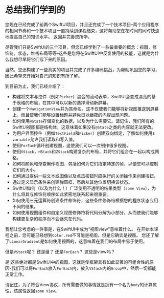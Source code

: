 # 总结我们学到的

您现在已经完成了前两个SwiftUI项目，并且还完成了一个技术项目–两个应用程序的相同节奏和一个技术项目一直持续到课程结束，这将帮助您在花时间的同时快速地提高自己的知识水平。 返回并完善您所学。

尽管我们只是SwiftUI的三个项目，但您已经学到了一些最重要的概念：视图，修饰符，状态，堆栈布局等等–这些是您将在SwiftUI中反复使用的技能，这就是为什么我想尽早将它们写下来的原因。

当然，您还构建了一些真实的项目并完成了许多编码挑战，为帮助巩固您的学习，因此希望您开始对自己的知识有所了解。

到目前为止，我们已经介绍了：

- 构建将文本与控件（例如`Picker`）混合的滚动表单，SwiftUI会变成漂亮的基于表格的布局，在其中可以以新的选择滑动新屏幕。
- 创建一个`NavigationView`并为其命名。这不仅使我们能够将新视图推送到屏幕上，而且使我们能够设置标题并避免日以继夜的内容出现问题。
- 如何使用`@State`存储变化的数据，以及为什么需要它。请记住，我们所有的SwiftUI视图都是结构体，这意味着如果没有`@State`之类的内容就无法更改。
- 为用户界面控件（例如`TextField`和`Picker`）创建双向绑定，了解如何使用`$ variable`允许我们读取和写入值。
- 使用`ForEach`循环创建视图，这使我们可以一次制作很多视图。
- 使用`VStack`，`HStack`和`ZStack`构建复杂的布局，并将它们组合在一起以构成网格。
- 如何将颜色和渐变用作视图，包括如何为它们指定特定的帧，以便您可以控制它们的大小。
- 如何通过提供一些文本或图像以及点击按钮时应执行的关闭操作来创建按钮。
- 通过定义显示条件来创建弹窗框，然后从其他位置切换该状态。
- SwiftUI如何（以及为什么！）广泛使用不透明的结果类型（`some View`），为什么将其与修饰符顺序如此紧密地联系起来很重要。
- 如何使用三元运算符创建条件修饰符，这些条件修饰符根据您的程序状态应用不同的结果。
- 如何使用视图组件和自定义视图修饰符将代码分解为小部分，从而使我们能够构建更复杂的程序而不会迷失在代码。

我想让您考虑的一件事是，在SwiftUI中成为“视图view”意味着什么。 在开始本课程之前，您可能已经想到`Color.red`不可能是视图，但是它确实是视图。 您还了解了`LinearGradient`是如何使用视图的，这意味着在我们的布局中易于使用。

但是`VStack`呢？ 还是组？ 还是`ForEach`？ 这些是view吗？

是!这些绝对都是SwiftUI中的视图，这就是使框架具有如此显著的可组合性的原因-我们可以将`ForEach`放入`ForEach`内，放入`VStack`内的`Group`中，然后一切都能正常工作。

请记住，为了符合View协议，所有需要做的事情就是拥有一个名为`bod`y的计算属性，该属性返回`some View`。




